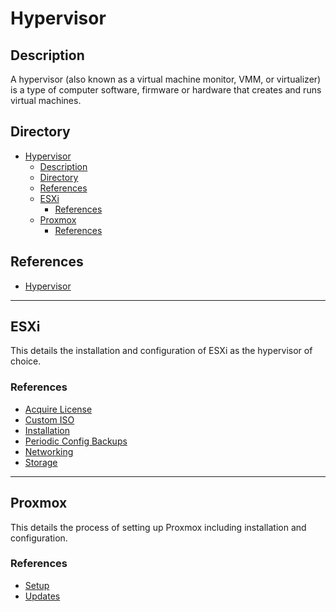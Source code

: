 # Hypervisor

## Description

A hypervisor (also known as a virtual machine monitor, VMM, or virtualizer) is a type of computer software, firmware or hardware that creates and runs virtual machines.

## Directory

- [Hypervisor](#hypervisor)
  - [Description](#description)
  - [Directory](#directory)
  - [References](#references)
  - [ESXi](#esxi)
    - [References](#references-1)
  - [Proxmox](#proxmox)
    - [References](#references-2)

## References

- [Hypervisor](https://en.wikipedia.org/wiki/Hypervisor)

---

## ESXi

This details the installation and configuration of ESXi as the hypervisor of choice.

### References

- [Acquire License](../topics/esxi.md#acquire-license)
- [Custom ISO](../topics/esxi.md#custom-iso)
- [Installation](../topics/esxi.md#installation)
- [Periodic Config Backups](../topics/esxi.md#periodic-config-backups)
- [Networking](../topics/esxi.md#networking)
- [Storage](../topics/esxi.md#storage)

---

## Proxmox

This details the process of setting up Proxmox including installation and configuration.

### References

- [Setup](../topics/proxmox.md#setup)
- [Updates](../topics/proxmox.md#updates)
